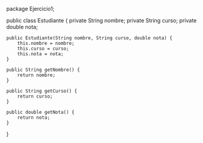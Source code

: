 package Ejercicio1;

public class Estudiante {
    private String nombre;
    private String curso;
    private double nota;

    public Estudiante(String nombre, String curso, double nota) {
        this.nombre = nombre;
        this.curso = curso;
        this.nota = nota;
    }

    public String getNombre() {
        return nombre;
    }

    public String getCurso() {
        return curso;
    }

    public double getNota() {
        return nota;
    }
}
